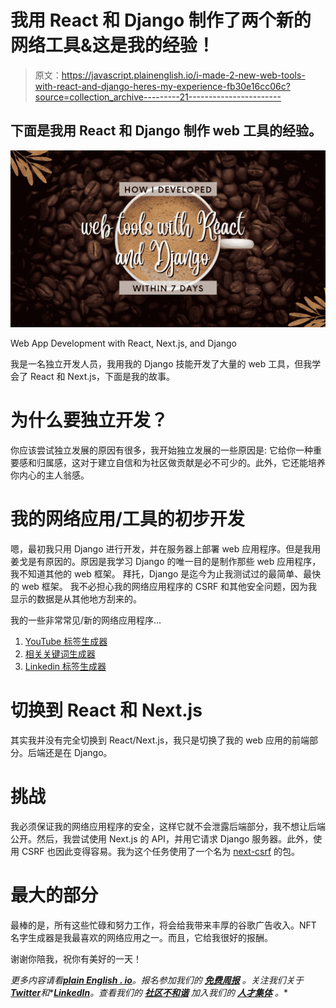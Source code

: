 # 我用 React 和 Django 制作了两个新的网络工具&这是我的经验！

> 原文：<https://javascript.plainenglish.io/i-made-2-new-web-tools-with-react-and-django-heres-my-experience-fb30e16cc06c?source=collection_archive---------21----------------------->

## 下面是我用 React 和 Django 制作 web 工具的经验。

![](img/bb0561e9c771c9fc730a4fd90d9c9907.png)

Web App Development with React, Next.js, and Django

我是一名独立开发人员，我用我的 Django 技能开发了大量的 web 工具，但我学会了 React 和 Next.js，下面是我的故事。

# 为什么要独立开发？

你应该尝试独立发展的原因有很多，我开始独立发展的一些原因是:
它给你一种重要感和归属感，这对于建立自信和为社区做贡献是必不可少的。此外，它还能培养你内心的主人翁感。

# 我的网络应用/工具的初步开发

嗯，最初我只用 Django 进行开发，并在服务器上部署 web 应用程序。但是我用姜戈是有原因的。原因是我学习 Django 的唯一目的是制作那些 web 应用程序，我不知道其他的 web 框架。
拜托，Django 是迄今为止我测试过的最简单、最快的 web 框架。
我不必担心我的网络应用程序的 CSRF 和其他安全问题，因为我显示的数据是从其他地方刮来的。

我的一些非常常见/新的网络应用程序…

1.  [YouTube 标签生成器](https://apps.webmatrices.com/platforms/youtube-tag-generator)
2.  [相关关键词生成器](https://apps.webmatrices.com/generator/related-keyword-generator)
3.  [Linkedin 标签生成器](https://apps.webmatrices.com/social-media/linkedin-hashtag-generator)

# 切换到 React 和 Next.js

其实我并没有完全切换到 React/Next.js，我只是切换了我的 web 应用的前端部分。后端还是在 Django。

# 挑战

我必须保证我的网络应用程序的安全，这样它就不会泄露后端部分，我不想让后端公开。然后，我尝试使用 Next.js 的 API，并用它请求 Django 服务器。此外，使用 CSRF 也因此变得容易。我为这个任务使用了一个名为 [next-csrf](https://www.npmjs.com/package/next-csrf) 的包。

# 最大的部分

最棒的是，所有这些忙碌和努力工作，将会给我带来丰厚的谷歌广告收入。NFT 名字生成器是我最喜欢的网络应用之一。而且，它给我很好的报酬。

谢谢你陪我，祝你有美好的一天！

*更多内容请看*[***plain English . io***](https://plainenglish.io/)*。报名参加我们的* [***免费周报***](http://newsletter.plainenglish.io/) *。关注我们关于*[***Twitter***](https://twitter.com/inPlainEngHQ)*和**[***LinkedIn***](https://www.linkedin.com/company/inplainenglish/)*。查看我们的* [***社区不和谐***](https://discord.gg/GtDtUAvyhW) *加入我们的* [***人才集体***](https://inplainenglish.pallet.com/talent/welcome) *。**